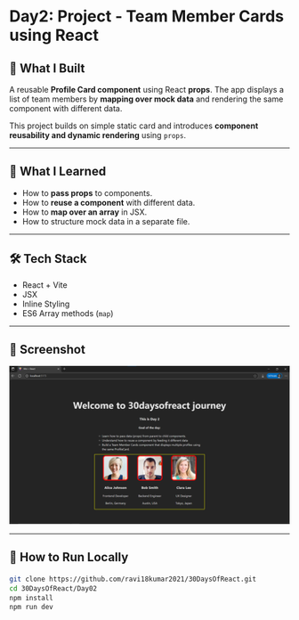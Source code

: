 # Day2: Project - Team Member Cards using React

## 🚀 What I Built
A reusable **Profile Card component** using React **props**. The app displays a list of team members by **mapping over mock data** and rendering the same component with different data.

This project builds on simple static card and introduces **component reusability and dynamic rendering** using `props`.

---

## 🧠 What I Learned
- How to **pass props** to components.
- How to **reuse a component** with different data.
- How to **map over an array** in JSX.
- How to structure mock data in a separate file.

---

## 🛠️ Tech Stack
- React + Vite
- JSX
- Inline Styling
- ES6 Array methods (`map`)

---

## 📸 Screenshot

![Screenshot](./screenshot.png)

---

## 🧪 How to Run Locally

```bash
git clone https://github.com/ravi18kumar2021/30DaysOfReact.git
cd 30DaysOfReact/Day02
npm install
npm run dev